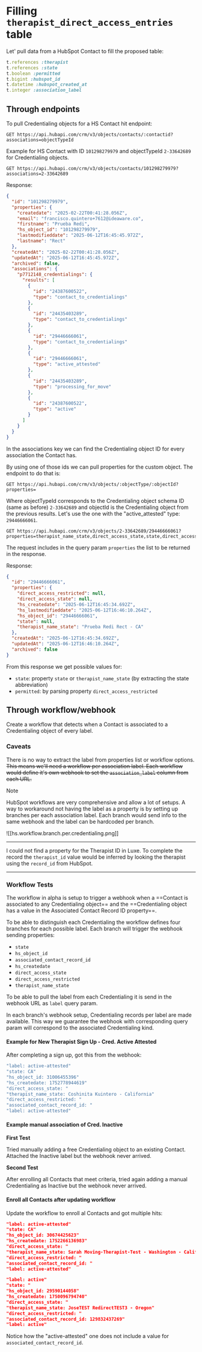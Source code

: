 # Filling `therapist_direct_access_entries` table

Let' pull data from a HubSpot Contact to fill the proposed table:
```ruby
t.references :therapist
t.references :state
t.boolean :permitted
t.bigint :hubspot_id
t.datetime :hubspot_created_at
t.integer :association_label
```

## Through endpoints

To pull Credentialing objects for a HS Contact hit endpoint:
```
GET https://api.hubapi.com/crm/v3/objects/contacts/:contactid?associations=objectTypeId
```

Example for HS Contact with ID `101298279979` and objectTypeId `2-33642689` for Credentialing objects.

```
GET https://api.hubapi.com/crm/v3/objects/contacts/101298279979?associations=2-33642689
```

Response:
```json
{
  "id": "101298279979",
  "properties": {
    "createdate": "2025-02-22T00:41:28.056Z",
    "email": "francisco.quintero+7612@ideaware.co",
    "firstname": "Prueba Redi",
    "hs_object_id": "101298279979",
    "lastmodifieddate": "2025-06-12T16:45:45.972Z",
    "lastname": "Rect"
  },
  "createdAt": "2025-02-22T00:41:28.056Z",
  "updatedAt": "2025-06-12T16:45:45.972Z",
  "archived": false,
  "associations": {
    "p7712148_credentialings": {
      "results": [
        {
          "id": "24387600522",
          "type": "contact_to_credentialings"
        },
        {
          "id": "24435403289",
          "type": "contact_to_credentialings"
        },
        {
          "id": "29446666061",
          "type": "contact_to_credentialings"
        },
        {
          "id": "29446666061",
          "type": "active_attested"
        },
        {
          "id": "24435403289",
          "type": "processing_for_move"
        },
        {
          "id": "24387600522",
          "type": "active"
        }
      ]
    }
  }
}
```

In the associations key we can find the Credentialing object ID for every association the Contact has.

By using one of those ids we can pull properties for the custom object. The endpoint to do that is:
```
GET https://api.hubapi.com/crm/v3/objects/:objectType/:objectId?properties=
```

Where objectTypeId corresponds to the Credentialing object schema ID (same as before) `2-33642689` and objectId is the Credentialing object from the previous results. Let's use the one with the "active_attested" type: `29446666061`.

```
GET https://api.hubapi.com/crm/v3/objects/2-33642689/29446666061?properties=therapist_name_state,direct_access_state,state,direct_access_restricted
```

The request includes in the query param `properties` the list to be returned in the response.

Response:
```json
{
  "id": "29446666061",
  "properties": {
    "direct_access_restricted": null,
    "direct_access_state": null,
    "hs_createdate": "2025-06-12T16:45:34.692Z",
    "hs_lastmodifieddate": "2025-06-12T16:46:10.264Z",
    "hs_object_id": "29446666061",
    "state": null,
    "therapist_name_state": "Prueba Redi Rect - CA"
  },
  "createdAt": "2025-06-12T16:45:34.692Z",
  "updatedAt": "2025-06-12T16:46:10.264Z",
  "archived": false
}
```

From this response we get possible values for:

- `state`: property `state` or `therapist_name_state` (by extracting the state abbreviation)
- `permitted`: by parsing property `direct_access_restricted`

## Through workflow/webhook

Create a workflow that detects when a Contact is associated to a Credentialing object of every label.

### Caveats

There is no way to extract the label from properties list or workflow options. ~~This means we'll need a workflow per association label. Each workflow would define it's own webhook to set the `association_label` column from each URL.~~

> [!Note]
> HubSpot workflows are very comprehensive and allow a lot of setups.
> A way to workaround not having the label as a property is by setting up branches per each association label. Each branch would send info to the same webhook and the label can be hardcoded per branch.

![[hs.workflow.branch.per.credentialing.png]]

---

I could not find a property for the Therapist ID in Luxe. To complete the record the `therapist_id` value would be inferred by looking the therapist using the `record_id` from HubSpot.

---

### Workflow Tests

The workflow in alpha is setup to trigger a webhook when a ==Contact is associated to any Credentialing object== and the ==Credentialing object has a value in the Associated Contact Record ID property==.

To be able to distinguish each Credentialing the workflow defines four branches for each possible label. Each branch will trigger the webhook sending properties:

- `state`
- `hs_object_id`
- `associated_contact_record_id`
- `hs_createdate`
- `direct_access_state`
- `direct_access_restricted`
- `therapist_name_state`

To be able to pull the label from each Credentialing it is send in the webhook URL as `label` query param.

In each branch's webhook setup, Credentialing records per label are made available. This way we guarantee the webhook with corresponding query param will correspond to the associated Credentialing kind.

#### Example for New Therapist Sign Up - Cred. Active Attested

After completing a sign up, got this from the webhook:

```ruby
"label: active-attested"
"state: CA"
"hs_object_id: 31006455396"
"hs_createdate: 1752778944619"
"direct_access_state: "
"therapist_name_state: Coshinita Kuintero - California"
"direct_access_restricted: "
"associated_contact_record_id: "
"label: active-attested"
```

#### Example manual association of Cred. Inactive

**First Test**

Tried manually adding a free Credentialing object to an existing Contact. Attached the Inactive label but the webhook never arrived.

**Second Test**

After enrolling all Contacts that meet criteria, tried again adding a manual Credentialing as Inactive but the webhook never arrived.


#### Enroll all Contacts after updating workflow

Update the workflow to enroll al Contacts and got multiple hits:

```json
"label: active-attested"
"state: CA"
"hs_object_id: 30674425623"
"hs_createdate: 1752266136983"
"direct_access_state: "
"therapist_name_state: Sarah Moving-Therapist-Test - Washington - California"
"direct_access_restricted: "
"associated_contact_record_id: "
"label: active-attested"

"label: active"
"state: "
"hs_object_id: 29590144058"
"hs_createdate: 1750096794740"
"direct_access_state: "
"therapist_name_state: JoseTEST RedirectTEST3 - Oregon"
"direct_access_restricted: "
"associated_contact_record_id: 129832437269"
"label: active"
```

Notice how the "active-attested" one does not include a value for `associated_contact_record_id`.